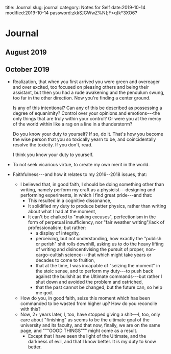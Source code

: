 title: Journal
slug: journal
category: Notes for Self
date:2019-10-14
modified:2019-10-14
password:zkkS]GWwZ%N(;F>q)k*3XO6?

# Journal

## August 2019

## October 2019

* Realization, that when you first arrived you were green and overeager and over excited, too focused on pleasing others and being their assistant, but then you had a rude awakening and the pendulum swung, too far in the other direction. Now you're finding a center ground.

  Is any of this intentional? Can any of this be described as possessing a degree of equanimity? Control over your opinions and emotions---the only things that are truly within your control? Or were you at the mercy of the world within like a rag on a line in a thunderstorm?

  Do you know your duty to yourself? If so, do it. That's how you become the wise person that you so toxically yearn to be, and coincidentally resolve the toxicity. If you don't, read.

  I think you know your duty to yourself.

* To not seek vicarious virtue, to create my own merit in the world.

* Faithfulness---and how it relates to my 2016--2018 issues, that:
  * I believed that, in good faith, I should be doing something other than writing, namely perform my craft as a physicist---designing and performing experiments, in which I find great pride---and that:
    * This resulted in a cognitive dissonance,
    * It solidified my duty to produce better physics, rather than writing about what I had at the moment,
    * It can't be chalked to "making excuses", perfectionism in the form of perpetual insufficiency, nor "fair weather writing"/lack of professionalism; but rather:
      * a display of integrity,
      * perceiving, but not understanding, how exactly the "publish or perish" shit rolls downhill, asking us to do the heavy lifting of writing and disincentivising the pursuit of proper, non-cargo-cultish science---that which might take years or decades to come to fruition,
      * that at the time, I was incapable of "seizing the moment" in the stoic sense, and to perform my duty---to push back against the bullshit as the Ultimate commands---but rather I shut down and avoided the problem and ostriched,
      * that the past cannot be changed, but the future can, so help me god.
  * How do you, in good faith, seize this moment which has been commanded to be wasted from higher up? How do you reconcile with this?
  * Now, 2+ years later, I, too, have stopped giving a shit---I, too, only care about "finishing" as seems to be the ultimate goal of the university and its faculty, and that now, finally, we are on the same page, and """GOOD THINGS""" might come as a result.
    * Except that I have seen the light of the Ultimate, and the darkness of evil, and that I know better. It is my duty to know better.
